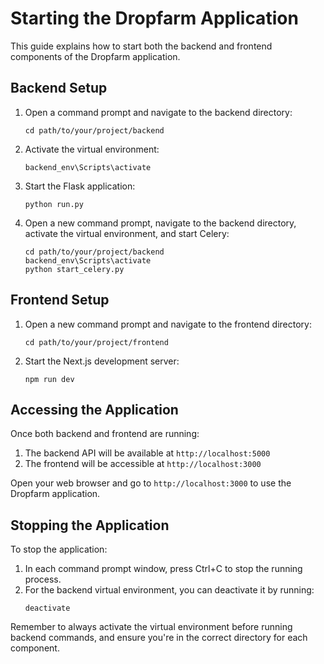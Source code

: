# Starting the Dropfarm Application

This guide explains how to start both the backend and frontend components of the Dropfarm application.

## Backend Setup

1. Open a command prompt and navigate to the backend directory:
   ```
   cd path/to/your/project/backend
   ```

2. Activate the virtual environment:
   ```
   backend_env\Scripts\activate
   ```

3. Start the Flask application:
   ```
   python run.py
   ```

4. Open a new command prompt, navigate to the backend directory, activate the virtual environment, and start Celery:
   ```
   cd path/to/your/project/backend
   backend_env\Scripts\activate
   python start_celery.py
   ```

## Frontend Setup

1. Open a new command prompt and navigate to the frontend directory:
   ```
   cd path/to/your/project/frontend
   ```

2. Start the Next.js development server:
   ```
   npm run dev
   ```

## Accessing the Application

Once both backend and frontend are running:

1. The backend API will be available at `http://localhost:5000`
2. The frontend will be accessible at `http://localhost:3000`

Open your web browser and go to `http://localhost:3000` to use the Dropfarm application.

## Stopping the Application

To stop the application:

1. In each command prompt window, press Ctrl+C to stop the running process.
2. For the backend virtual environment, you can deactivate it by running:
   ```
   deactivate
   ```

Remember to always activate the virtual environment before running backend commands, and ensure you're in the correct directory for each component.
